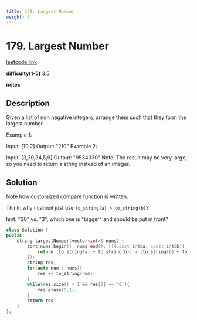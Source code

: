 ```yaml
---
title: 179. Largest Number
weight: 3
---
```

# 179. Largest Number

[leetcode link](https://leetcode.com/problems/largest-number/)

**difficulty(1-5)** 
3.5

**notes**   


## Description

Given a list of non negative integers, arrange them such that they form the largest number.

Example 1:

Input: [10,2]
Output: "210"
Example 2:

Input: [3,30,34,5,9]
Output: "9534330"
Note: The result may be very large, so you need to return a string instead of an integer.

## Solution

Note how customized compare function is written.

Think: why I cannot just use `to_string(a) > to_string(b)`? 

hint: "30" vs. "3", which one is "bigger" and should be put in front?

```c++
class Solution {
public:
    string largestNumber(vector<int>& nums) {
        sort(nums.begin(), nums.end(), [](const int&a, const int&b){
            return (to_string(a) + to_string(b)) > (to_string(b) + to_string(a));
        });
        string res;
        for(auto num : nums){
            res += to_string(num);
        }
        while(res.size() > 1 && res[0] == '0'){
            res.erase(0,1);
        }
        return res;
    }
};
```